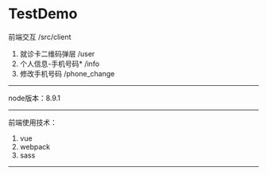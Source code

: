 # TestDemo


前端交互  /src/client
1. 就诊卡二维码弹层 /user
2. 个人信息-手机号码*   /info
3. 修改手机号码   /phone_change
---

node版本：8.9.1

---
前端使用技术：
1. vue
2. webpack
3. sass
---



